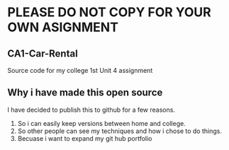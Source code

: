 # PLEASE DO NOT COPY FOR YOUR OWN ASIGNMENT

## CA1-Car-Rental
Source code for my college 1st Unit 4 assignment

## Why i have made this open source

I have decided to publish this to github for a few reasons.

1. So i can easily keep versions between home and college.
2. So other people can see my techniques and how i chose to do things.
3. Becuase i want to expand my git hub portfolio
